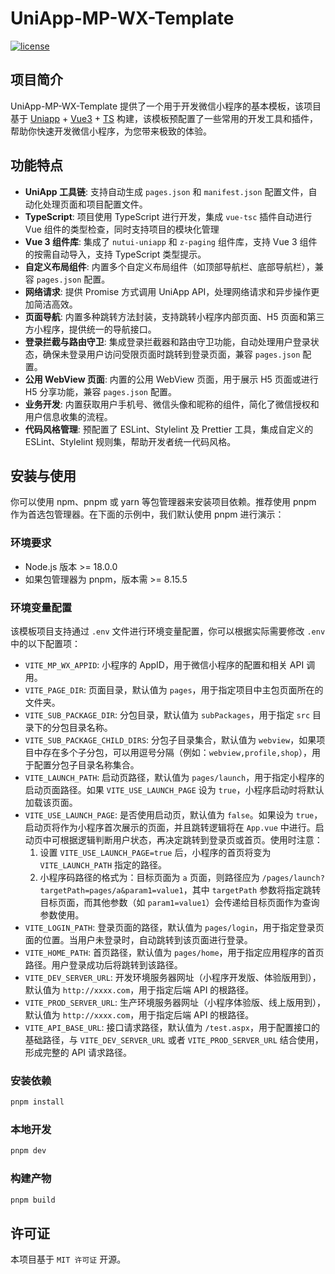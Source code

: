 # UniApp-MP-WX-Template

[![license](https://img.shields.io/badge/license-MIT-blue.svg)](https://zh.wikipedia.org/wiki/MIT%E8%A8%B1%E5%8F%AF%E8%AD%89)

## 项目简介

UniApp-MP-WX-Template 提供了一个用于开发微信小程序的基本模板，该项目基于 [Uniapp](https://uniapp.dcloud.net.cn/) + [Vue3](https://cn.vuejs.org/) + [TS](https://www.typescriptlang.org/) 构建，该模板预配置了一些常用的开发工具和插件，帮助你快速开发微信小程序，为您带来极致的体验。

## 功能特点

-   **UniApp 工具链**: 支持自动生成 `pages.json` 和 `manifest.json` 配置文件，自动化处理页面和项目配置文件。
-   **TypeScript**: 项目使用 TypeScript 进行开发，集成 `vue-tsc` 插件自动进行 Vue 组件的类型检查，同时支持项目的模块化管理
-   **Vue 3 组件库**: 集成了 `nutui-uniapp` 和 `z-paging` 组件库，支持 Vue 3 组件的按需自动导入，支持 TypeScript 类型提示。
-   **自定义布局组件**: 内置多个自定义布局组件（如顶部导航栏、底部导航栏），兼容 `pages.json` 配置。
-   **网络请求**: 提供 Promise 方式调用 UniApp API，处理网络请求和异步操作更加简洁高效。
-   **页面导航**: 内置多种跳转方法封装，支持跳转小程序内部页面、H5 页面和第三方小程序，提供统一的导航接口。
-   **登录拦截与路由守卫**: 集成登录拦截器和路由守卫功能，自动处理用户登录状态，确保未登录用户访问受限页面时跳转到登录页面，兼容 `pages.json` 配置。
-   **公用 WebView 页面**: 内置的公用 WebView 页面，用于展示 H5 页面或进行 H5 分享功能，兼容 `pages.json` 配置。
-   **业务开发**: 内置获取用户手机号、微信头像和昵称的组件，简化了微信授权和用户信息收集的流程。
-   **代码风格管理**: 预配置了 ESLint、Stylelint 及 Prettier 工具，集成自定义的 ESLint、Stylelint 规则集，帮助开发者统一代码风格。

## 安装与使用

你可以使用 npm、pnpm 或 yarn 等包管理器来安装项目依赖。推荐使用 pnpm 作为首选包管理器。在下面的示例中，我们默认使用 pnpm 进行演示：

### 环境要求

-   Node.js 版本 >= 18.0.0
-   如果包管理器为 pnpm，版本需 >= 8.15.5

### 环境变量配置

该模板项目支持通过 `.env` 文件进行环境变量配置，你可以根据实际需要修改 `.env` 中的以下配置项：

-   `VITE_MP_WX_APPID`: 小程序的 AppID，用于微信小程序的配置和相关 API 调用。
-   `VITE_PAGE_DIR`: 页面目录，默认值为 `pages`，用于指定项目中主包页面所在的文件夹。
-   `VITE_SUB_PACKAGE_DIR`: 分包目录，默认值为 `subPackages`，用于指定 `src` 目录下的分包目录名称。
-   `VITE_SUB_PACKAGE_CHILD_DIRS`: 分包子目录集合，默认值为 `webview`，如果项目中存在多个子分包，可以用逗号分隔（例如：`webview,profile,shop`），用于配置分包子目录名称集合。
-   `VITE_LAUNCH_PATH`: 启动页路径，默认值为 `pages/launch`，用于指定小程序的启动页面路径。如果 `VITE_USE_LAUNCH_PAGE` 设为 `true`，小程序启动时将默认加载该页面。
-   `VITE_USE_LAUNCH_PAGE`: 是否使用启动页，默认值为 `false`。如果设为 `true`，启动页将作为小程序首次展示的页面，并且跳转逻辑将在 `App.vue` 中进行。启动页中可根据逻辑判断用户状态，再决定跳转到登录页或首页。使用时注意：
    1. 设置 `VITE_USE_LAUNCH_PAGE=true` 后，小程序的首页将变为 `VITE_LAUNCH_PATH` 指定的路径。
    2. 小程序码路径的格式为：目标页面为 `a` 页面，则路径应为 `/pages/launch?targetPath=pages/a&param1=value1`，其中 `targetPath` 参数将指定跳转目标页面，而其他参数（如 `param1=value1`）会传递给目标页面作为查询参数使用。
-   `VITE_LOGIN_PATH`: 登录页面的路径，默认值为 `pages/login`，用于指定登录页面的位置。当用户未登录时，自动跳转到该页面进行登录。
-   `VITE_HOME_PATH`: 首页路径，默认值为 `pages/home`，用于指定应用程序的首页路径。用户登录成功后将跳转到该路径。
-   `VITE_DEV_SERVER_URL`: 开发环境服务器网址（小程序开发版、体验版用到），默认值为 `http://xxxx.com`，用于指定后端 API 的根路径。
-   `VITE_PROD_SERVER_URL`: 生产环境服务器网址（小程序体验版、线上版用到），默认值为 `http://xxxx.com`，用于指定后端 API 的根路径。
-   `VITE_API_BASE_URL`: 接口请求路径，默认值为 `/test.aspx`，用于配置接口的基础路径，与 `VITE_DEV_SERVER_URL` 或者 `VITE_PROD_SERVER_URL` 结合使用，形成完整的 API 请求路径。

### 安装依赖

```bash
pnpm install
```

### 本地开发

```bash
pnpm dev
```

### 构建产物

```bash
pnpm build
```

## 许可证

本项目基于 `MIT 许可证` 开源。
